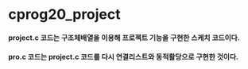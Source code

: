 # cprog20_project

#### project.c 코드는 구조체배열을 이용해 프로젝트 기능을 구현한 스케치 코드이다.
#### pro.c 코드는 project.c 코드를 다시 연결리스트와 동적활당으로 구현한 것이다.
